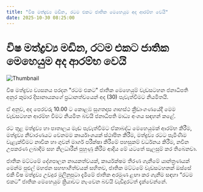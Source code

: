 ```yaml
---
title: "විෂ මත්ද්‍රව්‍ය මඩින, රටම එකට ජාතික මෙහෙයුම අද ආරම්භ වෙයි"
date: 2025-10-30 08:25:00
---
```


# විෂ මත්ද්‍රව්‍ය මඩින, රටම එකට ජාතික මෙහෙයුම අද ආරම්භ වෙයි

![Thumbnail](https://helakuru.sgp1.cdn.digitaloceanspaces.com/esana/images/lib/ratama-ekata-km.jpg)

විෂ මත්ද්‍රව්‍ය ව්‍යසනය පරදන "රටම එකට" ජාතික මෙහෙයුම් වැඩසටහන ජනාධිපති අනුර කුමාර දිසානායකගේ ප්‍රධානත්වයෙන් අද (30) පැවැත්වීමට නියමිතයි.

ඒ අනුව, අද පෙරවරු 10.00 ට කොළඹ සුගතදාස ගෘහස්ථ ක්‍රීඩාංගණයේදී මෙම වැඩසටහන ආරම්භ වීමට නියමිත බවයි ජනාධිපති මාධ්‍ය අංශය සඳහන් කළේ.

රට තුළ මත්ද්‍රව්‍ය හා පාතාලය මැඬ පැවැත්වීමට ඒකාබද්ධ මෙහෙයුමක් ආරම්භ කිරීම, මත්ද්‍රව්‍ය නිවාරණයට වෙනමම කාර්යාංශයක් ස්ථාපිත කිරීම, මත්ද්‍රව්‍ය රටට පැමිණීම වැළැක්වීමට නාවික හා ගුවන් මාර්ග පරීක්ෂා කිරීමේ පහසුකම් වර්ධනය කිරීම, නවීන උපකරණ ලබාදීම සහ නිලධාරීන් පුහුණු කිරීම ආදිය මේ යටතේ සැලසුම් කර තිබෙනවා.

ජාතික මට්ටමේ දේශපාලන නායකත්වයක්, කාර්යක්ෂම තීරණ ගැනීමේ යාන්ත්‍රණයක් මෙන්ම පුළුල් මහජන සහභාගීත්වයක් සහිතව, ජාතික මට්ටමේ වැඩසටහනක් ඔස්සේ එකී විෂ මත්ද්‍රව්‍ය උවදුර මුලිනුපුටා දැමීමේ ජාතික අරමුණ ළඟා කර ගැනීම සඳහා “රටම එකට” ජාතික මෙහෙයුම ක්‍රියාවට නැංවෙන බවයි වැඩිදුරටත් දැක්වෙන්නේ.

